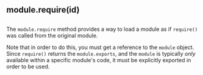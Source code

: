 ## module.require(id)

## 

The `module.require` method provides a way to load a module as if
`require()` was called from the original module.

Note that in order to do this, you must get a reference to the `module`
object. Since `require()` returns the `module.exports`, and the `module` is
typically _only_ available within a specific module's code, it must be
explicitly exported in order to be used.